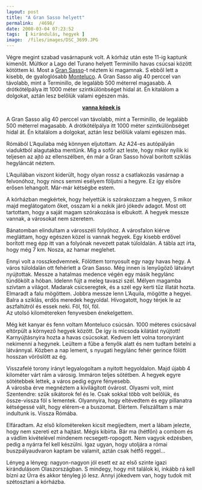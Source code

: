 ```yaml
---
layout: post
title: "A Gran Sasso helyett"
permalink:  /4698/ 
date: 2008-03-04 07:23:52
tags:  [ kirándulás, hegyek ] 
image:  /files/images/DSC_3699.JPG 
---
```

Végre megint szabad vasárnapunk volt. A kórház után este 11-ig kaptunk kimenőt. Múltkor a Lago del Turano helyett Terminillo havas csúcsai között kötöttem ki. Most a <a href="http://maps.google.com/maps?f=q&amp;hl=it&amp;geocode=&amp;q=Campo+Imperatore,+L">Gran Sasso</a>-t néztem ki magamnak. S ebből lett a kisebb, de gyaloglósabb <a href="http://maps.google.com/maps?f=q&amp;hl=it&amp;geocode=&amp;sll=42.37947,13.508549&amp;sspn=0.07938,0.187111&amp;ie=UTF8&amp;ll=42.339863,13.374653&amp;spn=0.004964,0.011694&amp;t=h&amp;z=17">Monteluco</a>. A Gran Sasso alig 40 perccel van távolabb, mint a Terminillo, de legalább 500 méterrel magasabb. A drótkötélpálya itt 1000 méter szintkülönbséget hidal át. Én kitalálom a dolgokat, aztán lesz belőlük valami egészen más.



<!--break-->  
<center><b><a href="http://picasaweb.google.com/aranyozottpatkoszeg/LAquila">vanna képek is</a></b></center>

A Gran Sasso alig 40 perccel van távolabb, mint a Terminillo, de legalább 500 méterrel magasabb. A drótkötélpálya itt 1000 méter szintkülönbséget hidal át. Én kitalálom a dolgokat, aztán lesz belőlük valami egészen más.

Rómából L&rsquo;Aquilaba még könnyen eljutottam. Az A24-es autópályán viaduktból alagutakba mentünk. Míg a sofőr azt leste, hogy mikor nyílik ki teljesen az ajtó az ellenszélben, én már a Gran Sasso hóval borított sziklás hegyláncát néztem.

L&rsquo;Aquilában viszont kiderült, hogy olyan rossz a csatlakozás vasárnap a felvonóhoz, hogy nincs semmi esélyem följutni a hegyre. Ez így elsőre erősen lehangolt. Már-már kétségbe estem.

A kórházban megkértek, hogy helyettük is szórakozzam a hegyen, S mikor majd meglátogatom őket, osszam ki a nekik járó jókedv adagot. Most ott tartottam, hogy a saját magam szórakozása is elbukott. A hegyek messze vannak, a városokat nem szeretem.

Bánatomban elindultam a városszéli folyóhoz. A városfalon kiérve megláttam, hogy egészen közel is vannak hegyek. Egy kisebb erdővel borított meg épp itt van a folyónak nevezett patak túloldalán. A tábla azt írta, hogy még 7 km. Nosza, az hamar meglehet.

Ennyi volt a rosszkedvemnek. Fölöttem tornyosult egy nagy havas hegy. A város túloldalán ott fehérlett a Gran Sasso. Még innen is lenyűgöző látványt nyújtottak. Messze a hatalmas medence végén egy másik hegylánc tündökölt a hóban. Idelenn fújt a meleg tavaszi szél. Mélyen magamba szívtam a világot. Madarak csicseregtek, és a szél egy kerti tűz illatát hozta.  
Elmaradt a falu mögöttem. Jobbra messze lenn L&rsquo;Aquila, mögötte a hegyei. Balra a sziklás, erdős meredek hegyoldal. Hívogatott, hogy térjek le az aszfaltútról és essek neki. Föl, föl, föl.  
Az utolsó kilométereken fenyvesben énekelgettem.

Még két kanyar és fenn voltam Monteluco csúcsán. 1000 méteres csúcsával eltörpült a környező hegyek között. De így is micsoda kilátást nyújtott! Karnyújtásnyira hozta a havas csúcsokat. Kedvem lett volna toronyiránt nekimenni a hegynek. Leültem a fűbe a fenyők alatt és nem tudtam betelni a látvánnyal. Közben a nap lement, s nyugati hegylánc fehér gerince fölött hosszan vöröslött az ég.

Visszafelé torony irányt legyalogoltam a nyitott hegyoldalon. Majd újabb 4 kilométer várt rám a városig. Immáron teljes sötétben. A hegyek egyre sötétebbek lettek, a város pedig egyre fényesebb.  
A városba érve megnéztem a kivilágított óvárost. Olyasmi volt, mint Szentendre: szűk sikátorok fel és le. Csak sokkal több volt belőlük, és össze-vissza föl s lementek. Olyannyira, hogy eltévedtem és egy pillanatra kétségessé vált, hogy elérem-e a buszomat. Elértem. Felszálltam s már indultunk is. Vissza Rómába.

Elfáradtam. Az első kilométereken kicsit megijedtem, mert a lábam jelezte, hogy nem szereti ezt a hajtást. Mégis kibírta. Bár ma (hétfőn) a combom és a vádlim kivételével mindenem recsegett-ropogott. Nem vagyok edzésben, pedig a nyárra fel kell készülni. Igaz ugyan, hogy utoljára a római buszpályaudvaron kaptam be valamit, aztán csak hétfő reggel&hellip;

Lényeg a lényeg: nagyon-nagyon jól esett ez az első szinte igazi kirándulásom Olaszországban. S mindegy, hogy mit találok ki, inkább rá kell bízni az Úrra és akkor tényleg jó lesz. Annyi jókedvem van, hogy tudok mit szétosztani a kórházba.

